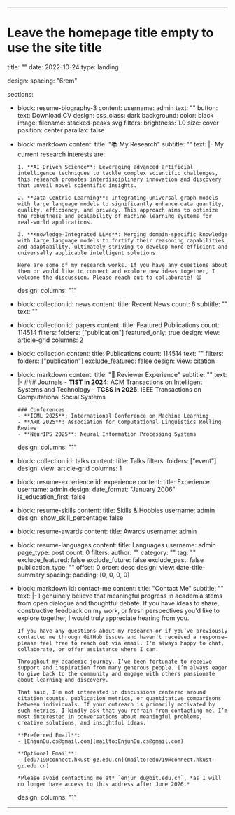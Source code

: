 
---
# Leave the homepage title empty to use the site title
title: ""
date: 2022-10-24
type: landing

design:
  spacing: "6rem"

sections:
  - block: resume-biography-3
    content:
      username: admin
      text: ""
      button:
        text: Download CV
    design:
      css_class: dark
      background:
        color: black
        image:
          filename: stacked-peaks.svg
          filters:
            brightness: 1.0
          size: cover
          position: center
          parallax: false

  - block: markdown
    content:
      title: "📚 My Research"
      subtitle: ""
      text: |-
        My current research interests are:

        1. **AI-Driven Science**: Leveraging advanced artificial intelligence techniques to tackle complex scientific challenges, this research promotes interdisciplinary innovation and discovery that unveil novel scientific insights.

        2. **Data-Centric Learning**: Integrating universal graph models with large language models to significantly enhance data quantity, quality, efficiency, and privacy. This approach aims to optimize the robustness and scalability of machine learning systems for real-world applications.

        3. **Knowledge-Integrated LLMs**: Merging domain-specific knowledge with large language models to fortify their reasoning capabilities and adaptability, ultimately striving to develop more efficient and universally applicable intelligent solutions.

        Here are some of my research works. If you have any questions about them or would like to connect and explore new ideas together, I welcome the discussion. Please reach out to collaborate! 😃
    design:
      columns: "1"

  - block: collection
    id: news
    content:
      title: Recent News
      count: 6
      subtitle: ""
      text: ""

  - block: collection
    id: papers
    content:
      title: Featured Publications
      count: 114514
      filters:
        folders: ["publication"]
        featured_only: true
    design:
      view: article-grid
      columns: 2

  - block: collection
    content:
      title: Publications
      count: 114514
      text: ""
      filters:
        folders: ["publication"]
        exclude_featured: false
    design:
      view: citation

  - block: markdown
    content:
      title: "📝 Reviewer Experience"
      subtitle: ""
      text: |-
        ### Journals
        - **TIST in 2024**: ACM Transactions on Intelligent Systems and Technology
        - **TCSS in 2025**: IEEE Transactions on Computational Social Systems

        ### Conferences
        - **ICML 2025**: International Conference on Machine Learning
        - **ARR 2025**: Association for Computational Linguistics Rolling Review
        - **NeurIPS 2025**: Neural Information Processing Systems
    design:
      columns: "1"

  - block: collection
    id: talks
    content:
      title: Talks
      filters:
        folders: ["event"]
    design:
      view: article-grid
      columns: 1

  - block: resume-experience
    id: experience
    content:
      title: Experience
      username: admin
    design:
      date_format: "January 2006"
      is_education_first: false

  - block: resume-skills
    content:
      title: Skills & Hobbies
      username: admin
    design:
      show_skill_percentage: false

  - block: resume-awards
    content:
      title: Awards
      username: admin

  - block: resume-languages
    content:
      title: Languages
      username: admin
      page_type: post
      count: 0
      filters:
        author: ""
        category: ""
        tag: ""
        exclude_featured: false
        exclude_future: false
        exclude_past: false
        publication_type: ""
      offset: 0
      order: desc
    design:
      view: date-title-summary
      spacing:
        padding: [0, 0, 0, 0]

  - block: markdown
    id: contact-me
    content:
      title: "Contact Me"
      subtitle: ""
      text: |-
        I genuinely believe that meaningful progress in academia stems from open dialogue and thoughtful debate. If you have ideas to share, constructive feedback on my work, or fresh perspectives you'd like to explore together, I would truly appreciate hearing from you.

        If you have any questions about my research—or if you’ve previously contacted me through GitHub issues and haven’t received a response—please feel free to reach out via email. I'm always happy to chat, collaborate, or offer assistance where I can.

        Throughout my academic journey, I’ve been fortunate to receive support and inspiration from many generous people. I’m always eager to give back to the community and engage with others passionate about learning and discovery.

        That said, I'm not interested in discussions centered around citation counts, publication metrics, or quantitative comparisons between individuals. If your outreach is primarily motivated by such metrics, I kindly ask that you refrain from contacting me. I’m most interested in conversations about meaningful problems, creative solutions, and insightful ideas.

        **Preferred Email**:  
        - [EnjunDu.cs@gmail.com](mailto:EnjunDu.cs@gmail.com)

        **Optional Email**:  
        - [edu719@connect.hkust-gz.edu.cn](mailto:edu719@connect.hkust-gz.edu.cn)

        *Please avoid contacting me at* `enjun_du@bit.edu.cn`, *as I will no longer have access to this address after June 2026.*
    design:
      columns: "1"
---
